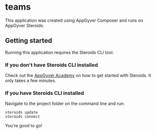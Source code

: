 # teams

This application was created using AppGyver Composer and runs on AppGyver Steroids.

## Getting started

Running this application requires the Steroids CLI tool.

### If you don't have Steroids CLI installed

Check out the [AppGyver Academy](http://www.appgyver.com/steroids_getting_started) on how to get started with Steroids. It only takes a few minutes.

### If you have Steroids CLI installed

Navigate to the project folder on the command line and run:

    steroids update
    steroids connect

You're good to go!